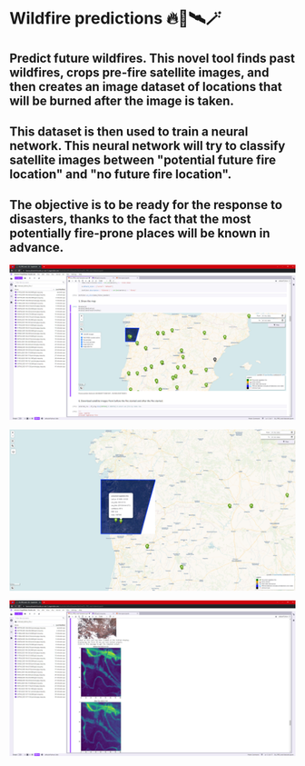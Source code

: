 # Wildfire predictions 🔥🌳🛰️🪄

## Predict future wildfires. This novel tool finds past wildfires, crops pre-fire satellite images, and then creates an image dataset of locations that will be burned after the image is taken.

## This dataset is then used to train a neural network. This neural network will try to classify satellite images between "potential future fire location" and "no future fire location".

## The objective is to be ready for the response to disasters, thanks to the fact that the most potentially fire-prone places will be known in advance.

![Interactive map](./assets/interactive-map-in-jupyter.png)

![Fullscreen map](./assets/map-fullscreen+popup+burnedzone-red.png)

![Generating dataset with crops pre-fire places automatically](./assets/generating-dataset-before-fires.png)